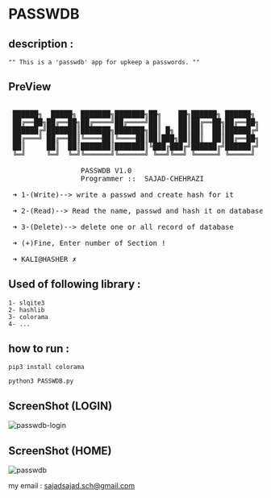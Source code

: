 # PASSWDB


## description :
	"" This is a 'passwdb' app for upkeep a passwords. ""

## PreView
<pre>
	
 ██████╗  █████╗ ███████╗███████╗██╗    ██╗██████╗ ██████╗ 
 ██╔══██╗██╔══██╗██╔════╝██╔════╝██║    ██║██╔══██╗██╔══██╗
 ██████╔╝███████║███████╗███████╗██║ █╗ ██║██║  ██║██████╔╝
 ██╔═══╝ ██╔══██║╚════██║╚════██║██║███╗██║██║  ██║██╔══██╗
 ██║     ██║  ██║███████║███████║╚███╔███╔╝██████╔╝██████╔╝
 ╚═╝     ╚═╝  ╚═╝╚══════╝╚══════╝ ╚══╝╚══╝ ╚═════╝ ╚═════╝ 

				 PASSWDB V1.0
 				 Programmer ::  SAJAD-CHEHRAZI

 ➜ 1-(Write)--> write a passwd and create hash for it 

 ➜ 2-(Read)--> Read the name, passwd and hash it on database 

 ➜ 3-(Delete)--> delete one or all record of database 

 ➜ (+)Fine, Enter number of Section !

 ➜ KALI@HASHER ✗ 
</pre>
## Used of following library :

	1- slqite3
	2- hashlib
	3- colorama
	4- ...

## how to run :
	pip3 install colorama
	
	python3 PASSWDB.py
	
	
## ScreenShot  (LOGIN)

![passwdb-login](https://user-images.githubusercontent.com/71703544/107910687-e669cb00-6f28-11eb-965d-52cc8fc2f2df.png)


## ScreenShot  (HOME)

![passwdb](https://user-images.githubusercontent.com/71703544/107191680-87e99d80-69ba-11eb-8b64-72f9a0923c9c.png)


my email : sajadsajad.sch@gmail.com
